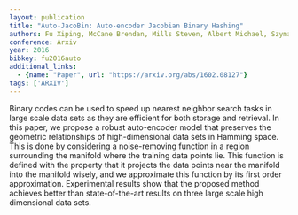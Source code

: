 ```yaml
---
layout: publication
title: "Auto-JacoBin: Auto-encoder Jacobian Binary Hashing"
authors: Fu Xiping, McCane Brendan, Mills Steven, Albert Michael, Szymanski Lech
conference: Arxiv
year: 2016
bibkey: fu2016auto
additional_links:
  - {name: "Paper", url: "https://arxiv.org/abs/1602.08127"}
tags: ['ARXIV']
---
```

Binary codes can be used to speed up nearest neighbor search tasks in large scale data sets as they are efficient for both storage and retrieval. In this paper, we propose a robust auto-encoder model that preserves the geometric relationships of high-dimensional data sets in Hamming space. This is done by considering a noise-removing function in a region surrounding the manifold where the training data points lie. This function is defined with the property that it projects the data points near the manifold into the manifold wisely, and we approximate this function by its first order approximation. Experimental results show that the proposed method achieves better than state-of-the-art results on three large scale high dimensional data sets.